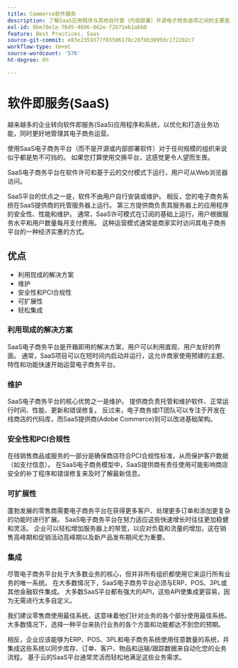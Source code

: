 ```yaml
---
title: Commerce软件服务
description: 了解SaaS应用程序与其他自托管（内部部署）开源电子商务选项之间的主要差异。
exl-id: 9be70e1e-76d5-4696-862e-f2b71eb1abb0
feature: Best Practices, Saas
source-git-commit: e83e2359377f03506178c28f8b30993c172282c7
workflow-type: tm+mt
source-wordcount: '576'
ht-degree: 0%

---
```


# 软件即服务(SaaS)

越来越多的企业转向软件即服务(SaaS)应用程序和系统，以优化和打造业务功能，同时更好地管理其电子商务运营。

使用SaaS电子商务平台（而不是开源或内部部署软件）对于任何规模的组织来说似乎都是势不可挡的。 如果您打算使用交换平台，这感觉更令人望而生畏。

SaaS电子商务平台在软件许可和基于云的交付模式下运行，用户可从Web浏览器访问。

SaaS平台的优点之一是，软件不由用户自行安装或维护。 相反，您的电子商务系统在SaaS提供商的托管服务器上运行。 第三方提供商负责其服务器上的应用程序的安全性、性能和维护。 通常，SaaS许可模式在订阅的基础上运行，用户根据服务水平和用户数量每月支付费用。 这种运营模式通常是商家实时访问其电子商务平台的一种经济实惠的方式。

## 优点

- 利用现成的解决方案
- 维护
- 安全性和PCI合规性
- 可扩展性
- 轻松集成

### 利用现成的解决方案

SaaS电子商务平台是开箱即用的解决方案，用户可以利用直观、用户友好的界面。 通常，SaaS项目可以在短时间内启动并运行，这允许商家使用预建的主题、特性和功能快速开始运营电子商务平台。

### 维护

SaaS电子商务平台的核心优势之一是维护。 提供商负责托管和维护软件、正常运行时间、性能、更新和错误修复。 反过来，电子商务或IT团队可以专注于开发在线商店的代码库，而SaaS提供商(Adobe Commerce)则可以改进基础架构。

### 安全性和PCI合规性

在线销售商品或服务的一部分是确保商店符合PCI合规性标准，从而保护客户数据（如支付信息）。 在SaaS电子商务模型中，SaaS提供商有责任使用可能影响商店安全的补丁程序和错误修复来及时了解最新信息。

### 可扩展性

蓬勃发展的零售商需要电子商务平台在获得更多客户、处理更多订单和添加更复杂的功能时进行扩展。 SaaS电子商务平台在努力适应这些快速增长时往往更加稳健和灵活。 企业可以轻松增加服务器上的带宽，以应对负载和流量的增加，这在销售高峰期和促销活动高峰期以及新产品发布期间尤为重要。

### 集成

尽管电子商务平台处于大多数业务的核心，但并非所有组织都使用它来运行所有业务的唯一系统。 在大多数情况下，SaaS电子商务平台必须与ERP、POS、3PL或其他金融软件集成。 大多数SaaS平台都有强大的API，这些API使集成更容易，因为无需进行太多自定义。

我们建议零售商使用最佳系统，这意味着他们针对业务的各个部分使用最佳系统。 大多数情况下，选择一种平台来执行业务的各个方面和功能都达不到您的预期。

相反，企业应该能够为ERP、POS、3PL和电子商务系统使用任意数量的系统，并集成这些系统以同步库存、订单、客户、物品和运输/跟踪数据来自动化您的业务流程。 基于云的SaaS平台通常灵活而轻松地满足这些业务需求。
